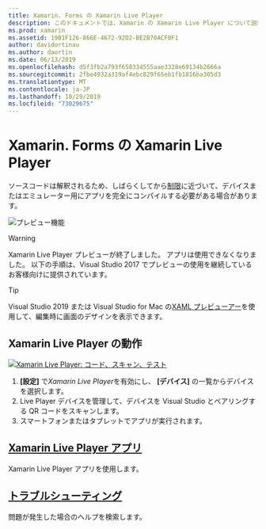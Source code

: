 ```yaml
---
title: Xamarin. Forms の Xamarin Live Player
description: このドキュメントでは、Xamarin の Xamarin Live Player について説明します。インストール、Xamarin Live Player アプリ、Xamarin Live Player で使用するサンプル、制限事項、およびトラブルシューティングについて説明します。
ms.prod: xamarin
ms.assetid: 19B1F126-866E-4672-92D2-BE2B70ACF0F1
author: davidortinau
ms.author: daortin
ms.date: 06/13/2019
ms.openlocfilehash: d5f3fb2a793f658334555aae3328e69134b2666a
ms.sourcegitcommit: 2fbe4932a319af4ebc829f65eb1fb1816ba305d3
ms.translationtype: MT
ms.contentlocale: ja-JP
ms.lasthandoff: 10/29/2019
ms.locfileid: "73029675"
---
```

# <a name="xamarin-live-player-for-xamarinforms"></a>Xamarin. Forms の Xamarin Live Player

ソースコードは解釈されるため、しばらくしてから[制限](limitations.md)に近づいて、デバイスまたはエミュレーター用にアプリを完全にコンパイルする必要がある場合があります。

![プレビュー機能](~/media/shared/preview.png)

> [!WARNING]
> Xamarin Live Player プレビューが終了しました。 アプリは使用できなくなりました。 以下の手順は、Visual Studio 2017 でプレビューの使用を継続しているお客様向けに提供されています。

> [!TIP]
> Visual Studio 2019 または Visual Studio for Mac の[XAML プレビューアー](~/xamarin-forms/xaml/xaml-previewer/index.md)を使用して、編集時に画面のデザインを表示できます。

## <a name="how-xamarin-live-player-worked"></a>Xamarin Live Player の動作

[![Xamarin Live Player: コード、スキャン、テスト](images/xamarin-live.png)](images/xamarin-live-sml.png#lightbox)

1. **[設定]** で*Xamarin Live Player*を有効にし、 **[デバイス]** の一覧からデバイスを選択します。
2. Live Player デバイスを管理して、デバイスを Visual Studio とペアリングする QR コードをスキャンします。
3. スマートフォンまたはタブレットでアプリが実行されます。

## <a name="xamarin-live-player-appplayermd"></a>[Xamarin Live Player アプリ](player.md)

Xamarin Live Player アプリを使用します。

## <a name="troubleshootingtroubleshootingmd"></a>[トラブルシューティング](troubleshooting.md)

問題が発生した場合のヘルプを検索します。
